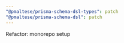 ```yaml
---
"@pmaltese/prisma-schema-dsl-types": patch
"@pmaltese/prisma-schema-dsl": patch
---
```


Refactor: monorepo setup
